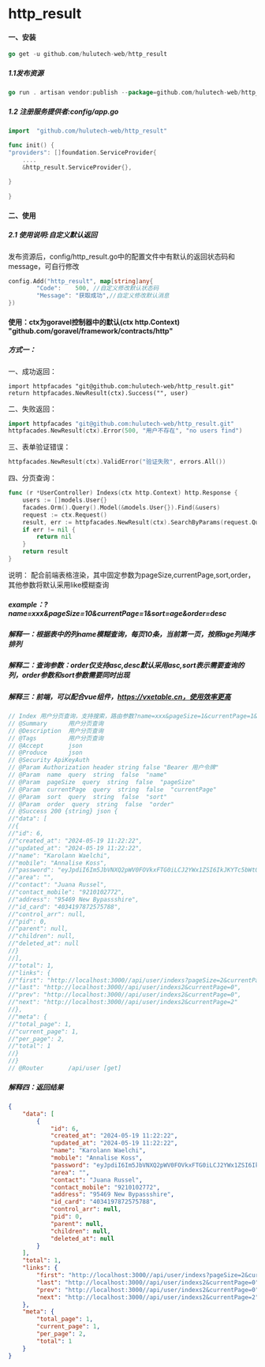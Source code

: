 # http_result

#### 一、安装
```go
go get -u github.com/hulutech-web/http_result

```
##### 1.1发布资源  
```go
go run . artisan vendor:publish --package=github.com/hulutech-web/http_result

```
##### 1.2 注册服务提供者:config/app.go
```go
import	"github.com/hulutech-web/http_result"

func init() {
"providers": []foundation.ServiceProvider{
	....
	&http_result.ServiceProvider{},
	
}
	
}

```
#### 二、使用

##### 2.1 使用说明:自定义默认返回
发布资源后，config/http_result.go中的配置文件中有默认的返回状态码和message，可自行修改
```go
config.Add("http_result", map[string]any{
		"Code":    500, //自定义修改默认状态码
		"Message": "获取成功",//自定义修改默认消息
})
```
#### 使用：ctx为goravel控制器中的默认(ctx http.Context) "github.com/goravel/framework/contracts/http"
##### 方式一：
一、成功返回：
```
import httpfacades "git@github.com:hulutech-web/http_result.git"
return httpfacades.NewResult(ctx).Success("", user)
```
二、失败返回：
```go
import httpfacades "git@github.com:hulutech-web/http_result.git"
httpfacades.NewResult(ctx).Error(500, "用户不存在", "no users find")
```
三、表单验证错误：
```go
httpfacades.NewResult(ctx).ValidError("验证失败", errors.All())
```
四、分页查询：
```go
func (r *UserController) Indexs(ctx http.Context) http.Response {
	users := []models.User{}
	facades.Orm().Query().Model(&models.User{}).Find(&users)
	request := ctx.Request()
	result, err := httpfacades.NewResult(ctx).SearchByParams(request.Queries()).ResultPagination(&users)
	if err != nil {
		return nil
	}
	return result
}
```
说明： 配合前端表格渲染，其中固定参数为pageSize,currentPage,sort,order，其他参数将默认采用like模糊查询
##### example：?name=xxx&pageSize=10&currentPage=1&sort=age&order=desc
##### 解释一：根据表中的列name模糊查询，每页10条，当前第一页，按照age列降序排列
##### 解释二：查询参数：order仅支持asc,desc默认采用asc,sort表示需要查询的列，order参数和sort参数需要同时出现
##### 解释三：前端，可以配合vue组件，https://vxetable.cn，使用效率更高
```go
// Index 用户分页查询，支持搜索，路由参数?name=xxx&pageSize=1&currentPage=1&sort=xxx&order=xxx,等其他任意的查询参数
// @Summary      用户分页查询
// @Description  用户分页查询
// @Tags         用户分页查询
// @Accept       json
// @Produce      json
// @Security ApiKeyAuth
// @Param Authorization header string false "Bearer 用户令牌"
// @Param  name  query  string  false  "name"
// @Param  pageSize  query  string  false  "pageSize"
// @Param  currentPage  query  string  false  "currentPage"
// @Param  sort  query  string  false  "sort"
// @Param  order  query  string  false  "order"
// @Success 200 {string} json {
//"data": [
//{
//"id": 6,
//"created_at": "2024-05-19 11:22:22",
//"updated_at": "2024-05-19 11:22:22",
//"name": "Karolann Waelchi",
//"mobile": "Annalise Koss",
//"password": "eyJpdiI6Im5JbVNXQ2pWV0FOVkxFTG0iLCJ2YWx1ZSI6IkJKYTc5bWt0WWRrUFRPYVJlMW5NcWN0SXFWK29iYVBqIn0=",
//"area": "",
//"contact": "Juana Russel",
//"contact_mobile": "9210102772",
//"address": "95469 New Bypassshire",
//"id_card": "4034197872575788",
//"control_arr": null,
//"pid": 0,
//"parent": null,
//"children": null,
//"deleted_at": null
//}
//],
//"total": 1,
//"links": {
//"first": "http://localhost:3000//api/user/indexs?pageSize=2&currentPage=1",
//"last": "http://localhost:3000//api/user/indexs2&currentPage=0",
//"prev": "http://localhost:3000//api/user/indexs2&currentPage=0",
//"next": "http://localhost:3000//api/user/indexs2&currentPage=2"
//},
//"meta": {
//"total_page": 1,
//"current_page": 1,
//"per_page": 2,
//"total": 1
//}
//}
// @Router       /api/user [get]
```

##### 解释四：返回结果
```json
{
    "data": [
        {
            "id": 6,
            "created_at": "2024-05-19 11:22:22",
            "updated_at": "2024-05-19 11:22:22",
            "name": "Karolann Waelchi",
            "mobile": "Annalise Koss",
            "password": "eyJpdiI6Im5JbVNXQ2pWV0FOVkxFTG0iLCJ2YWx1ZSI6IkJKYTc5bWt0WWRrUFRPYVJlMW5NcWN0SXFWK29iYVBqIn0=",
            "area": "",
            "contact": "Juana Russel",
            "contact_mobile": "9210102772",
            "address": "95469 New Bypassshire",
            "id_card": "4034197872575788",
            "control_arr": null,
            "pid": 0,
            "parent": null,
            "children": null,
            "deleted_at": null
        }
    ],
    "total": 1,
    "links": {
        "first": "http://localhost:3000//api/user/indexs?pageSize=2&currentPage=1",
        "last": "http://localhost:3000//api/user/indexs2&currentPage=0",
        "prev": "http://localhost:3000//api/user/indexs2&currentPage=0",
        "next": "http://localhost:3000//api/user/indexs2&currentPage=2"
    },
    "meta": {
        "total_page": 1,
        "current_page": 1,
        "per_page": 2,
        "total": 1
    }
}
```

